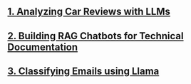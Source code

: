 ## [1. Analyzing Car Reviews with LLMs](https://github.com/Gurubux/datacamp/tree/main/projects/Analyzing%20Car%20Reviews%20with%20LLMs)

## [2. Building RAG Chatbots for Technical Documentation](https://github.com/Gurubux/datacamp/tree/main/projects/Building%20RAG%20Chatbots%20for%20Technical%20Documentation)

## [3. Classifying Emails using Llama](https://github.com/Gurubux/datacamp/tree/main/projects/Classifying%20Emails%20using%20Llama)
